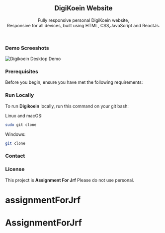 <div align="center">

  <br />
  <br />

  <h2 align="center">DigiKoein Website</h2>

Fully responsive personal DigiKoein website, <br />Responsive for all devices, built using HTML, CSS,JavaScript and ReactJs.

</div>

<br />

### Demo Screeshots

![Digikoein Desktop Demo](./readme-images/desktop.png "Desktop Demo")

### Prerequisites

Before you begin, ensure you have met the following requirements:

### Run Locally

To run **Digikoein** locally, run this command on your git bash:

Linux and macOS:

```bash
sudo git clone
```

Windows:

```bash
git clone
```

### Contact

### License

This project is **Assignment For Jrf** Please do not use personal.

# assignmentForJrf
# AssignmentForJrf
